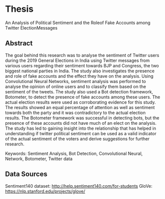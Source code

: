 # Thesis
An Analysis of Political Sentiment and the Roleof Fake Accounts among Twitter ElectionMessages

## Abstract
The goal behind this research was to analyse the sentiment of Twitter users during the 2019 General Elections in India using Twitter messages from various users regarding their sentiment towards BJP and Congress, the two biggest national parties in India. The study also investigates the presence and role of fake accounts and the effect they have on the analysis. Using Convolutional Neural Networks, sentiment analysis was performed to analyse the opinion of online users and to classify them based on the sentiment of the tweets. The study also used a Bot detection framework, Botometer, to detect the presence of fake accounts among these users. The actual election results were used as corroborating evidence for this study. The results showed an equal percentage of attention as well as sentiment towards both the party and it was contradictory to the actual election results. The Botometer framework was successful in detecting bots, but the presence of these accounts did not have much of an elect on the analysis. The study has led to gaining insight into the relationship that has helped in understanding if twitter political sentiment can be used as a valid indicator of the actual sentiment of the voters and derive suggestions for further research.

Keywords: Sentiment Analysis, Bot Detection, Convolutional Neural, Network, Botometer, Twitter data

## Data Sources
Sentiment140 dataset: http://help.sentiment140.com/for-students 
GloVe: https://nlp.stanford.edu/projects/glove/
